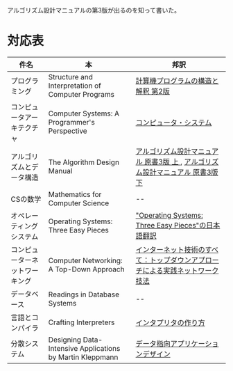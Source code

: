 アルゴリズム設計マニュアルの第3版が出るのを知って書いた。

# 対応表
| 件名 | 本 | 邦訳|
| ---- | ---- | ---- |
| プログラミング | Structure and Interpretation of Computer Programs | [計算機プログラムの構造と解釈 第2版](https://www.amazon.co.jp/dp/4798135984)|
| コンピュータアーキテクチャ | Computer Systems: A Programmer's Perspective | [コンピュータ・システム](https://www.amazon.co.jp/dp/4621302019) |
| アルゴリズムとデータ構造 | The Algorithm Design Manual | [アルゴリズム設計マニュアル 原書3版 上 ](https://www.amazon.co.jp/dp/462130903X), [アルゴリズム設計マニュアル 原書3版 下 ](https://www.amazon.co.jp/dp/4621309048)|
| CSの数学 | Mathematics for Computer Science | -- |
| オペレーティングシステム | Operating Systems: Three Easy Pieces | ["Operating Systems: Three Easy Pieces"の日本語翻訳](https://github.com/syarochan/Operating-Systems-Three-Easy-Pieces-in-japanese) |
| コンピューターネットワーキング | Computer Networking: A Top-Down Approach | [インターネット技術のすべて：トップダウンアプローチによる実践ネットワーク技法 ](https://www.amazon.co.jp/dp/4894714949) |
| データベース | Readings in Database Systems | -- |"
| 言語とコンパイラ | Crafting Interpreters | [インタプリタの作り方](https://www.amazon.co.jp/dp/4295017876) |
| 分散システム | Designing Data-Intensive Applications by Martin Kleppmann | [データ指向アプリケーションデザイン](https://www.amazon.co.jp/dp/4873118700) |

